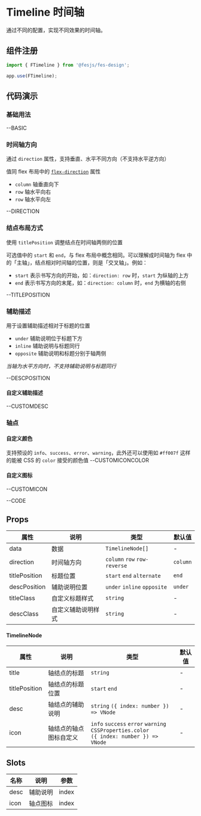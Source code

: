 # Timeline 时间轴

通过不同的配置，实现不同效果的时间轴。

## 组件注册

```js
import { FTimeline } from '@fesjs/fes-design';

app.use(FTimeline);
```

## 代码演示

### 基础用法

--BASIC

### 时间轴方向

通过 `direction` 属性，支持垂直、水平不同方向（不支持水平逆方向）

值同 flex 布局中的 [`flex-direction`](https://developer.mozilla.org/zh-CN/docs/Web/CSS/flex-direction) 属性

-   `column` 轴垂直向下
-   `row` 轴水平向右
-   `row` 轴水平向左

--DIRECTION

### 结点布局方式

使用 `titlePosition` 调整结点在时间轴两侧的位置

可选值中的 `start` 和 `end`，与 flex 布局中概念相同。可以理解成时间轴为 flex 中的「主轴」，结点相对时间轴的位置，则是「交叉轴」。例如：

-   `start` 表示书写方向的开始，如：`direction: row` 时，`start` 为纵轴的上方
-   `end` 表示书写方向的末尾，如：`direction: column` 时，`end` 为横轴的右侧

--TITLEPOSITION

### 辅助描述

用于设置辅助描述相对于标题的位置

-   `under` 辅助说明位于标题下方
-   `inline` 辅助说明与标题同行
-   `opposite` 辅助说明和标题分别于轴两侧

_当轴为水平方向时，不支持辅助说明与标题同行_

--DESCPOSITION

#### 自定义辅助描述

--CUSTOMDESC

### 轴点

#### 自定义颜色

支持预设的 `info`、`success`、`error`、`warning`，此外还可以使用如 `#ff007f` 这样的能被 CSS 的 `color` 接受的颜色值
--CUSTOMICONCOLOR

#### 自定义图标

--CUSTOMICON

--CODE

## Props

| 属性          | 说明               | 类型                         | 默认值   |
| ------------- | ------------------ | ---------------------------- | -------- |
| data          | 数据               | `TimelineNode[]`             | -        |
| direction     | 时间轴方向         | `column` `row` `row-reverse` | `column` |
| titlePosition | 标题位置           | `start` `end` `alternate`    | `end`    |
| descPosition  | 辅助说明位置       | `under` `inline` `opposite`  | `under`  |
| titleClass    | 自定义标题样式     | `string`                     | -        |
| descClass     | 自定义辅助说明样式 | `string`                     | -        |

#### TimelineNode

| 属性          | 说明                   | 类型                                                                                              | 默认值 |
| ------------- | ---------------------- | ------------------------------------------------------------------------------------------------- | ------ |
| title         | 轴结点的标题           | `string`                                                                                          | -      |
| titlePosition | 轴结点的标题位置       | `start` `end`                                                                                     | -      |
| desc          | 轴结点的辅助说明       | `string` `({ index: number }) => VNode`                                                           | -      |
| icon          | 轴结点的轴点图标自定义 | `info` `success` `error` `warning`<br/> `CSSProperties.color`<br/> `({ index: number }) => VNode` | -      |

## Slots

| 名称 | 说明     | 参数  |
| ---- | -------- | ----- |
| desc | 辅助说明 | index |
| icon | 轴点图标 | index |

